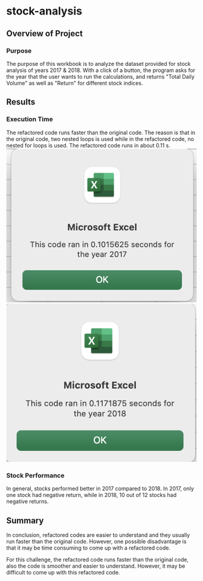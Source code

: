 # stock-analysis
## Overview of Project
### Purpose
The purpose of this workbook is to analyze the dataset provided for stock analysis of years 2017 & 2018. With a click of a button, the program asks for the year that the user wants to run the calculations, and returns "Total Daily Volume" as well as "Return" for different stock indices.



## Results
### Execution Time
The refactored code runs faster than the original code. The reason is that in the original code, two nested loops is used while in the refactored code, no nested for loops is used.  The refactored code runs in about 0.11 s. 
![img1](https://github.com/kshoughi/stock-analysis/blob/main/Screen%20Shot%202022-01-15%20at%206.35.22%20PM.png)
![img2](https://github.com/kshoughi/stock-analysis/blob/main/Screen%20Shot%202022-01-15%20at%206.35.42%20PM.png)


### Stock Performance
In general, stocks performed better in 2017 compared to 2018. In 2017, only one stock had negative return, while in 2018, 10 out of 12 stocks had negative returns.


## Summary

In conclusion, refactored codes are easier to understand and they usually run faster than the original code. However, one possible disadvantage is that it may be time consuming to come up with a refactored code.

For this challenge, the refactored code runs faster than the original code, also the code is smoother and easier to understand. However, it may be difficult to come up with this refactored code.
